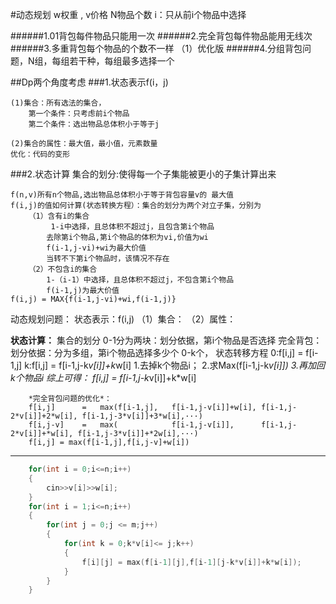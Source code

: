 #动态规划
w权重 , v价格
N物品个数
i：只从前i个物品中选择

######1.01背包每件物品只能用一次
######2.完全背包每件物品能用无线次
######3.多重背包每个物品的个数不一样
    （1）优化版
######4.分组背包问题，N组，每组若干种，每组最多选择一个

##Dp两个角度考虑
###1.状态表示f(i，j)

    (1)集合：所有选法的集合，
        第一个条件：只考虑前i个物品
        第二个条件：选出物品总体积小于等于j

    (2)集合的属性：最大值，最小值，元素数量
    优化：代码的变形

###2.状态计算
集合的划分:使得每一个子集能被更小的子集计算出来

    
    f(n,v)所有n个物品,选出物品总体积小于等于背包容量v的 最大值
    f(i,j)的值如何计算(状态转换方程）：集合的划分为两个对立子集，分别为
        （1）含有i的集合
             1-i中选择，且总体积不超过j，且包含第i个物品
            去除第i个物品,第i个物品的体积为vi,价值为wi
            f(i-1,j-vi)+wi为最大价值
            当转不下第i个物品时，该情况不存在
        （2）不包含i的集合
            1-（i-1）中选择，且总体积不超过j，不包含第i个物品
            f(i-1,j)为最大价值
    f(i,j) = MAX{f(i-1,j-vi)+wi,f(i-1,j)}


动态规划问题：
状态表示：f(i,j)
    （1）集合：
    （2）属性：
    
**状态计算：**
    集合的划分
        0-1分为两块：划分依据，第i个物品是否选择
        完全背包：划分依据：分为多组，第i个物品选择多少个
            0-k个，
            状态转移方程
            0:f[i,j] = f[i-1,j]
            k:f[i,j] = f[i-1,j-k*v[i]]+k*w[i]
            1.去掉k个物品i；
            2.求Max(f[i-1,j-k*v[i]])
            3.再加回k个物品i
            综上可得：
            f[i,j] = f[i-1,j-k*v[i]]+k*w[i]
            
        *完全背包问题的优化*：
        f[i,j]      =   max(f[i-1,j],   f[i-1,j-v[i]]+w[i], f[i-1,j-2*v[i]]+2*w[i], f[i-1,j-3*v[i]]+3*w[i],···)
        f[i,j-v]    =   max(            f[i-1,j-v[i]],      f[i-1,j-2*v[i]]+*w[i], f[i-1,j-3*v[i]]+*2w[i],···)
        f[i,j] = max(f[i-1,j],f[i,j-v]+w[i])
---
```c++
    for(int i = 0;i<=n;i++)
    {
        cin>>v[i]>>w[i];
    }
    for(int i = 1;i<=n;i++)
    {
        for(int j = 0;j <= m;j++)
        {
            for(int k = 0;k*v[i]<= j;k++)
            {
                f[i][j] = max(f[i-1][j],f[i-1][j-k*v[i]]+k*w[i]);
            }
        }
    }
```


